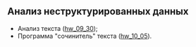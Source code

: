 ## Анализ неструктурированных данных
- Анализ текста ([hw_09_30](./hw_09_30));
- Программа "сочинитель" текста ([hw_10_05](./hw_10_05)).
